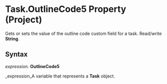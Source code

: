 
# Task.OutlineCode5 Property (Project)

 Gets or sets the value of the outline code custom field for a task. Read/write **String**.


## Syntax

 _expression_. **OutlineCode5**

 _expression_A variable that represents a  **Task** object.

